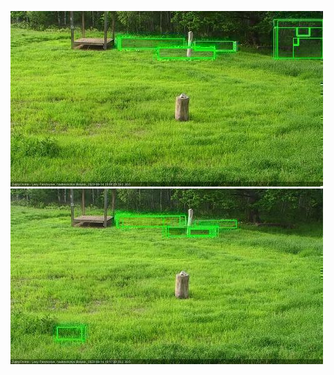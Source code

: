 ![20200614-180549-181550](in2/20200614/20200614-180549-181550_0_.jpg)
![20200614-181556-182558](in2/20200614/20200614-181556-182558_0_.jpg)
